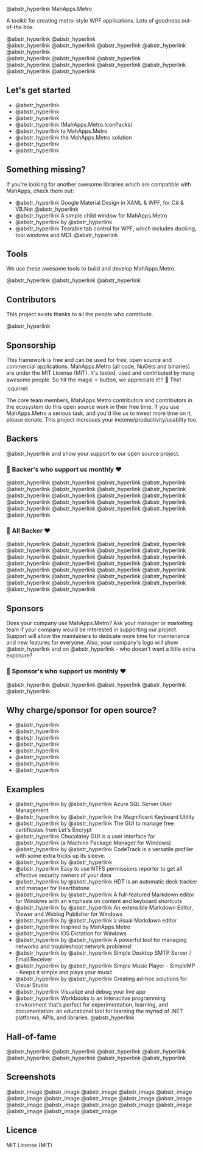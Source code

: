 @abstr_hyperlink MahApps.Metro

A toolkit for creating metro-style WPF applications. Lots of goodness out-of-the box. 

@abstr_hyperlink @abstr_hyperlink   
@abstr_hyperlink @abstr_hyperlink @abstr_hyperlink @abstr_hyperlink @abstr_hyperlink   
@abstr_hyperlink @abstr_hyperlink @abstr_hyperlink   
@abstr_hyperlink @abstr_hyperlink @abstr_hyperlink @abstr_hyperlink   
@abstr_hyperlink @abstr_hyperlink 

## Let's get started

  * @abstr_hyperlink 
  * @abstr_hyperlink 
  * @abstr_hyperlink 
  * @abstr_hyperlink (MahApps.Metro.IconPacks)
  * @abstr_hyperlink to MahApps.Metro
  * @abstr_hyperlink the MahApps.Metro solution
  * @abstr_hyperlink 
  * @abstr_hyperlink 



## Something missing?

If you're looking for another awesome libraries which are compatible with MahApps, check them out:

  * @abstr_hyperlink Google Material Design in XAML & WPF, for C# & VB.Net @abstr_hyperlink 
  * @abstr_hyperlink A simple child window for MahApps.Metro
  * @abstr_hyperlink by @abstr_hyperlink 
  * @abstr_hyperlink Tearable tab control for WPF, which includes docking, tool windows and MDI. @abstr_hyperlink 



## Tools

We use these awesome tools to build and develop MahApps.Metro.

@abstr_hyperlink @abstr_hyperlink @abstr_hyperlink 

## Contributors

This project exists thanks to all the people who contribute. 

@abstr_hyperlink 

## Sponsorship

This framework is free and can be used for free, open source and commercial applications. MahApps.Metro (all code, NuGets and binaries) are under the MIT License (MIT). It's tested, used and contributed by many awesome people. So hit the magic :star: button, we appreciate it!!! :pray: Thx! :squirrel:

The core team members, MahApps.Metro contributors and contributors in the ecosystem do this open source work in their free time. If you use MahApps.Metro a serious task, and you'd like us to invest more time on it, please donate. This project increases your income/productivity/usabilty too.

## Backers

@abstr_hyperlink and show your support to our open source project.

### :pray: Backer's who support us monthly :heart:

@abstr_hyperlink @abstr_hyperlink @abstr_hyperlink @abstr_hyperlink @abstr_hyperlink @abstr_hyperlink @abstr_hyperlink @abstr_hyperlink @abstr_hyperlink @abstr_hyperlink @abstr_hyperlink @abstr_hyperlink @abstr_hyperlink @abstr_hyperlink @abstr_hyperlink @abstr_hyperlink @abstr_hyperlink @abstr_hyperlink @abstr_hyperlink @abstr_hyperlink @abstr_hyperlink 

### :pray: All Backer :heart:

@abstr_hyperlink @abstr_hyperlink @abstr_hyperlink @abstr_hyperlink @abstr_hyperlink @abstr_hyperlink @abstr_hyperlink @abstr_hyperlink @abstr_hyperlink @abstr_hyperlink @abstr_hyperlink @abstr_hyperlink @abstr_hyperlink @abstr_hyperlink @abstr_hyperlink @abstr_hyperlink @abstr_hyperlink @abstr_hyperlink @abstr_hyperlink @abstr_hyperlink @abstr_hyperlink @abstr_hyperlink @abstr_hyperlink @abstr_hyperlink @abstr_hyperlink @abstr_hyperlink @abstr_hyperlink @abstr_hyperlink @abstr_hyperlink @abstr_hyperlink 

## Sponsors

Does your company use MahApps.Metro? Ask your manager or marketing team if your company would be interested in supporting our project. Support will allow the maintainers to dedicate more time for maintenance and new features for everyone. Also, your company's logo will show @abstr_hyperlink and on @abstr_hyperlink - who doesn't want a little extra exposure?

### :pray: Sponsor's who support us monthly :heart:

@abstr_hyperlink @abstr_hyperlink @abstr_hyperlink @abstr_hyperlink @abstr_hyperlink 

## Why charge/sponsor for open source?

  * @abstr_hyperlink 
  * @abstr_hyperlink 
  * @abstr_hyperlink 
  * @abstr_hyperlink 
  * @abstr_hyperlink 
  * @abstr_hyperlink 
  * @abstr_hyperlink 
  * @abstr_hyperlink 



## Examples

  * @abstr_hyperlink by @abstr_hyperlink Azure SQL Server User Management
  * @abstr_hyperlink by @abstr_hyperlink the Magnificent Keyboard Utility
  * @abstr_hyperlink by @abstr_hyperlink The GUI to manage free certificates from Let's Encrypt
  * @abstr_hyperlink Chocolatey GUI is a user interface for @abstr_hyperlink (a Machine Package Manager for Windows)
  * @abstr_hyperlink by @abstr_hyperlink CodeTrack is a versatile profiler with some extra tricks up its sleeve.
  * @abstr_hyperlink by @abstr_hyperlink 
  * @abstr_hyperlink Easy to use NTFS permissions reporter to get all effective security owners of your data
  * @abstr_hyperlink by @abstr_hyperlink HDT is an automatic deck tracker and manager for Hearthstone
  * @abstr_hyperlink by @abstr_hyperlink A full-featured Markdown editor for Windows with an emphasis on content and keyboard shortcuts
  * @abstr_hyperlink by @abstr_hyperlink An extensible Markdown Editor, Viewer and Weblog Publisher for Windows
  * @abstr_hyperlink by @abstr_hyperlink a visual Markdown editor
  * @abstr_hyperlink Inspired by MahApps.Metro
  * @abstr_hyperlink iOS Dictation for Windows
  * @abstr_hyperlink by @abstr_hyperlink A powerful tool for managing networks and troubleshoot network problems!
  * @abstr_hyperlink by @abstr_hyperlink Simple Desktop SMTP Server / Email Receiver
  * @abstr_hyperlink by @abstr_hyperlink Simple Music Player - SimpleMP - Keeps it simple and plays your music
  * @abstr_hyperlink by @abstr_hyperlink Creating ad-hoc solutions for Visual Studio
  * @abstr_hyperlink Visualize and debug your live app
  * @abstr_hyperlink Workbooks is an interactive programming environment that’s perfect for experimentation, learning, and documentation: an educational tool for learning the myriad of .NET platforms, APIs, and libraries. @abstr_hyperlink 



## Hall-of-fame

@abstr_hyperlink @abstr_hyperlink @abstr_hyperlink @abstr_hyperlink @abstr_hyperlink @abstr_hyperlink @abstr_hyperlink @abstr_hyperlink 

## Screenshots

@abstr_image @abstr_image @abstr_image @abstr_image @abstr_image @abstr_image @abstr_image @abstr_image @abstr_image @abstr_image @abstr_image @abstr_image @abstr_image @abstr_image @abstr_image @abstr_image @abstr_image @abstr_image 

## Licence

MIT License (MIT)
